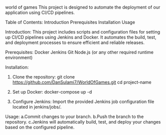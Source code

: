 world of games
This project is designed to automate the deployment of our application using CI/CD pipelines.

Table of Contents:
Introduction
Prerequisites
Installation
Usage


Introduction:
This project includes scripts and configuration files for setting up CI/CD pipelines using Jenkins and Docker. It automates the build, test, and deployment processes to ensure efficient and reliable releases.

Prerequisites:
Docker
Jenkins
Git
Node.js (or any other required runtime environment)

Installation:
1. Clone the repository:
git clone https://github.com/DanSulami7/WorldOfGames.git
cd project-name

2. Set up Docker:
docker-compose up -d

3. Configure Jenkins:
Import the provided Jenkins job configuration file located in jenkins/jobs/.

Usage:
a.Commit changes to your branch.
b.Push the branch to the repository.
c.Jenkins will automatically build, test, and deploy your changes based on the configured pipeline.




